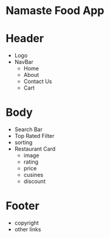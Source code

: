 # Namaste Food App

# Header

- Logo
- NavBar
  - Home
  - About
  - Contact Us
  - Cart

# Body

- Search Bar
- Top Rated Filter
- sorting
- Restaurant Card
  - image
  - rating
  - price
  - cusines
  - discount

# Footer

- copyright
- other links
